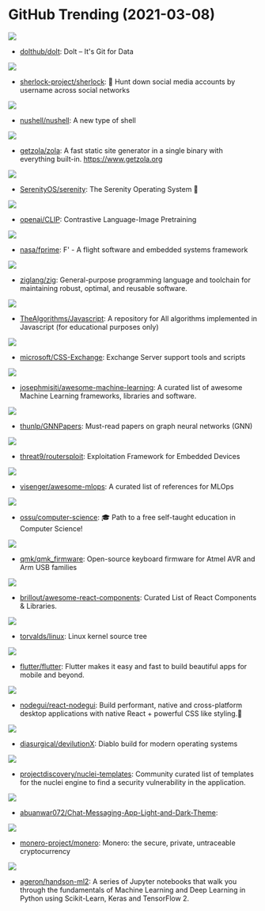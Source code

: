 # GitHub Trending (2021-03-08)

![](https://img.shields.io/badge/Go-New%202-green?style=flat-square&logo=appveyor)
- [dolthub/dolt](https://github.com/dolthub/dolt): Dolt – It's Git for Data

![](https://img.shields.io/badge/Python-New%20427-green?style=flat-square&logo=appveyor)
- [sherlock-project/sherlock](https://github.com/sherlock-project/sherlock): 🔎 Hunt down social media accounts by username across social networks

![](https://img.shields.io/badge/Rust-New%20333-green?style=flat-square&logo=appveyor)
- [nushell/nushell](https://github.com/nushell/nushell): A new type of shell

![](https://img.shields.io/badge/Rust-New%20413-green?style=flat-square&logo=appveyor)
- [getzola/zola](https://github.com/getzola/zola): A fast static site generator in a single binary with everything built-in. https://www.getzola.org

![](https://img.shields.io/badge/C%2B%2B-New%2035-green?style=flat-square&logo=appveyor)
- [SerenityOS/serenity](https://github.com/SerenityOS/serenity): The Serenity Operating System 🐞

![](https://img.shields.io/badge/Jupyter%20Notebook-New%20149-green?style=flat-square&logo=appveyor)
- [openai/CLIP](https://github.com/openai/CLIP): Contrastive Language-Image Pretraining

![](https://img.shields.io/badge/C%2B%2B-New%20282-green?style=flat-square&logo=appveyor)
- [nasa/fprime](https://github.com/nasa/fprime): F' - A flight software and embedded systems framework

![](https://img.shields.io/badge/Zig-New%20107-green?style=flat-square&logo=appveyor)
- [ziglang/zig](https://github.com/ziglang/zig): General-purpose programming language and toolchain for maintaining robust, optimal, and reusable software.

![](https://img.shields.io/badge/JavaScript-New%20269-green?style=flat-square&logo=appveyor)
- [TheAlgorithms/Javascript](https://github.com/TheAlgorithms/Javascript): A repository for All algorithms implemented in Javascript (for educational purposes only)

![](https://img.shields.io/badge/PowerShell-New%20131-green?style=flat-square&logo=appveyor)
- [microsoft/CSS-Exchange](https://github.com/microsoft/CSS-Exchange): Exchange Server support tools and scripts

![](https://img.shields.io/badge/Python-New%20142-green?style=flat-square&logo=appveyor)
- [josephmisiti/awesome-machine-learning](https://github.com/josephmisiti/awesome-machine-learning): A curated list of awesome Machine Learning frameworks, libraries and software.

![](https://img.shields.io/badge/none-New%20173-green?style=flat-square&logo=appveyor)
- [thunlp/GNNPapers](https://github.com/thunlp/GNNPapers): Must-read papers on graph neural networks (GNN)

![](https://img.shields.io/badge/Python-New%2014-green?style=flat-square&logo=appveyor)
- [threat9/routersploit](https://github.com/threat9/routersploit): Exploitation Framework for Embedded Devices

![](https://img.shields.io/badge/none-New%20104-green?style=flat-square&logo=appveyor)
- [visenger/awesome-mlops](https://github.com/visenger/awesome-mlops): A curated list of references for MLOps

![](https://img.shields.io/badge/none-New%20209-green?style=flat-square&logo=appveyor)
- [ossu/computer-science](https://github.com/ossu/computer-science): 🎓 Path to a free self-taught education in Computer Science!

![](https://img.shields.io/badge/C-New%20162-green?style=flat-square&logo=appveyor)
- [qmk/qmk_firmware](https://github.com/qmk/qmk_firmware): Open-source keyboard firmware for Atmel AVR and Arm USB families

![](https://img.shields.io/badge/none-New%20178-green?style=flat-square&logo=appveyor)
- [brillout/awesome-react-components](https://github.com/brillout/awesome-react-components): Curated List of React Components & Libraries.

![](https://img.shields.io/badge/C-New%20327-green?style=flat-square&logo=appveyor)
- [torvalds/linux](https://github.com/torvalds/linux): Linux kernel source tree

![](https://img.shields.io/badge/Dart-New%20305-green?style=flat-square&logo=appveyor)
- [flutter/flutter](https://github.com/flutter/flutter): Flutter makes it easy and fast to build beautiful apps for mobile and beyond.

![](https://img.shields.io/badge/TypeScript-New%20104-green?style=flat-square&logo=appveyor)
- [nodegui/react-nodegui](https://github.com/nodegui/react-nodegui): Build performant, native and cross-platform desktop applications with native React + powerful CSS like styling.🚀

![](https://img.shields.io/badge/C%2B%2B-New%209-green?style=flat-square&logo=appveyor)
- [diasurgical/devilutionX](https://github.com/diasurgical/devilutionX): Diablo build for modern operating systems

![](https://img.shields.io/badge/Python-New%20103-green?style=flat-square&logo=appveyor)
- [projectdiscovery/nuclei-templates](https://github.com/projectdiscovery/nuclei-templates): Community curated list of templates for the nuclei engine to find a security vulnerability in the application.

![](https://img.shields.io/badge/Dart-New%2015-green?style=flat-square&logo=appveyor)
- [abuanwar072/Chat-Messaging-App-Light-and-Dark-Theme](https://github.com/abuanwar072/Chat-Messaging-App-Light-and-Dark-Theme): 

![](https://img.shields.io/badge/C%2B%2B-New%2033-green?style=flat-square&logo=appveyor)
- [monero-project/monero](https://github.com/monero-project/monero): Monero: the secure, private, untraceable cryptocurrency

![](https://img.shields.io/badge/Jupyter%20Notebook-New%2030-green?style=flat-square&logo=appveyor)
- [ageron/handson-ml2](https://github.com/ageron/handson-ml2): A series of Jupyter notebooks that walk you through the fundamentals of Machine Learning and Deep Learning in Python using Scikit-Learn, Keras and TensorFlow 2.

